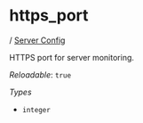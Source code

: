 # https_port

/ [Server Config](/ref/config/index.md) 

HTTPS port for server monitoring.

*Reloadable*: `true`

*Types*

- `integer`


